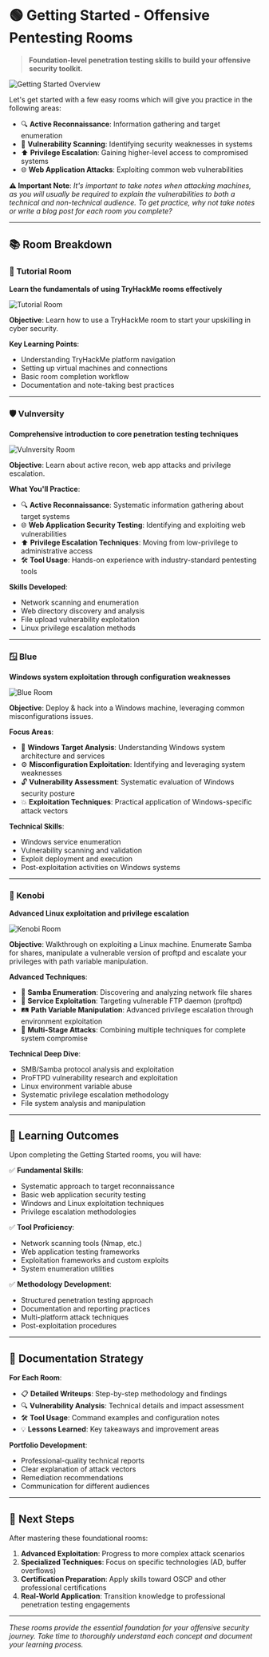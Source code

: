 # 🟢 Getting Started - Offensive Pentesting Rooms

> **Foundation-level penetration testing skills to build your offensive security toolkit.**

![Getting Started Overview](https://github.com/user-attachments/assets/bff1a37f-5f27-4d72-9e82-63fb03623ea7)

Let's get started with a few easy rooms which will give you practice in the following areas:
- 🔍 **Active Reconnaissance**: Information gathering and target enumeration
- 🔎 **Vulnerability Scanning**: Identifying security weaknesses in systems
- ⬆️ **Privilege Escalation**: Gaining higher-level access to compromised systems  
- 🌐 **Web Application Attacks**: Exploiting common web vulnerabilities

**⚠️ Important Note**: *It's important to take notes when attacking machines, as you will usually be required to explain the vulnerabilities to both a technical and non-technical audience. To get practice, why not take notes or write a blog post for each room you complete?*

---

## 📚 Room Breakdown

### 🎯 Tutorial Room
**Learn the fundamentals of using TryHackMe rooms effectively**

![Tutorial Room](https://github.com/user-attachments/assets/f0d9e0d0-b2a0-44ee-8506-8548adc65fe3)

**Objective**: Learn how to use a TryHackMe room to start your upskilling in cyber security.

**Key Learning Points**:
- Understanding TryHackMe platform navigation
- Setting up virtual machines and connections
- Basic room completion workflow
- Documentation and note-taking best practices

---

### 🛡️ Vulnversity
**Comprehensive introduction to core penetration testing techniques**

![Vulnversity Room](https://github.com/user-attachments/assets/5c8cfe92-ac8e-4420-b2b6-280c3d36c6d9)

**Objective**: Learn about active recon, web app attacks and privilege escalation.

**What You'll Practice**:
- 🔍 **Active Reconnaissance**: Systematic information gathering about target systems
- 🌐 **Web Application Security Testing**: Identifying and exploiting web vulnerabilities
- ⬆️ **Privilege Escalation Techniques**: Moving from low-privilege to administrative access
- 🛠️ **Tool Usage**: Hands-on experience with industry-standard pentesting tools

**Skills Developed**:
- Network scanning and enumeration
- Web directory discovery and analysis
- File upload vulnerability exploitation
- Linux privilege escalation methods

---

### 🪟 Blue
**Windows system exploitation through configuration weaknesses**

![Blue Room](https://github.com/user-attachments/assets/3141117a-da99-4464-865b-034a81a1dd2b)

**Objective**: Deploy & hack into a Windows machine, leveraging common misconfigurations issues.

**Focus Areas**:
- 🎯 **Windows Target Analysis**: Understanding Windows system architecture and services
- ⚙️ **Misconfiguration Exploitation**: Identifying and leveraging system weaknesses
- 🔓 **Vulnerability Assessment**: Systematic evaluation of Windows security posture
- 💥 **Exploitation Techniques**: Practical application of Windows-specific attack vectors

**Technical Skills**:
- Windows service enumeration
- Vulnerability scanning and validation
- Exploit deployment and execution
- Post-exploitation activities on Windows systems

---

### 🐧 Kenobi
**Advanced Linux exploitation and privilege escalation**

![Kenobi Room](https://github.com/user-attachments/assets/d7fa2fb2-a14b-47ea-92cb-dbc71375c2fb)

**Objective**: Walkthrough on exploiting a Linux machine. Enumerate Samba for shares, manipulate a vulnerable version of proftpd and escalate your privileges with path variable manipulation.

**Advanced Techniques**:
- 📁 **Samba Enumeration**: Discovering and analyzing network file shares
- 🔧 **Service Exploitation**: Targeting vulnerable FTP daemon (proftpd)
- 🛤️ **Path Variable Manipulation**: Advanced privilege escalation through environment exploitation
- 🔄 **Multi-Stage Attacks**: Combining multiple techniques for complete system compromise

**Technical Deep Dive**:
- SMB/Samba protocol analysis and exploitation
- ProFTPD vulnerability research and exploitation
- Linux environment variable abuse
- Systematic privilege escalation methodology
- File system analysis and manipulation

---

## 🎯 Learning Outcomes

Upon completing the Getting Started rooms, you will have:

✅ **Fundamental Skills**:
- Systematic approach to target reconnaissance
- Basic web application security testing
- Windows and Linux exploitation techniques
- Privilege escalation methodologies

✅ **Tool Proficiency**:
- Network scanning tools (Nmap, etc.)
- Web application testing frameworks
- Exploitation frameworks and custom exploits
- System enumeration utilities

✅ **Methodology Development**:
- Structured penetration testing approach
- Documentation and reporting practices
- Multi-platform attack techniques
- Post-exploitation procedures

---

## 📝 Documentation Strategy

**For Each Room**:
- 📋 **Detailed Writeups**: Step-by-step methodology and findings
- 🔍 **Vulnerability Analysis**: Technical details and impact assessment
- 🛠️ **Tool Usage**: Command examples and configuration notes
- 💡 **Lessons Learned**: Key takeaways and improvement areas

**Portfolio Development**:
- Professional-quality technical reports
- Clear explanation of attack vectors
- Remediation recommendations
- Communication for different audiences

---

## 🚀 Next Steps

After mastering these foundational rooms:
1. **Advanced Exploitation**: Progress to more complex attack scenarios
2. **Specialized Techniques**: Focus on specific technologies (AD, buffer overflows)
3. **Certification Preparation**: Apply skills toward OSCP and other professional certifications
4. **Real-World Application**: Transition knowledge to professional penetration testing engagements

---

*These rooms provide the essential foundation for your offensive security journey. Take time to thoroughly understand each concept and document your learning process.*
